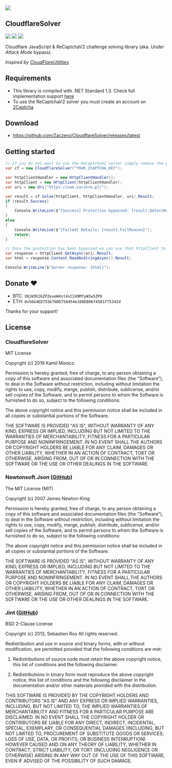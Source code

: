 ![](https://i.imgur.com/c4FeZHz.png)

## CloudflareSolver

![](https://img.shields.io/github/release/Zaczero/CloudflareSolver.svg)
![](https://img.shields.io/nuget/v/CloudflareSolver.svg)
![](https://img.shields.io/github/license/Zaczero/CloudflareSolver.svg)

Cloudflare JavaScript & ReCaptchaV2 challenge solving library (aka. *Under Attack Mode* bypass).

*Inspired by [CloudFlareUtilities
](https://github.com/elcattivo/CloudFlareUtilities)*

## Requirements

* This library is compiled with .NET Standard 1.3. Check full implementation support [here](https://docs.microsoft.com/en-us/dotnet/standard/net-standard)
* To use the ReCaptchaV2 solver you must create an account on [2Captcha](http://2captcha.com/?from=6591885)

## Download

* https://github.com/Zaczero/CloudflareSolver/releases/latest

## Getting started

```cs
// If you do not want to use the ReCaptchaV2 solver simply remove the parameter
var cf = new CloudflareSolver("YOUR_2CAPTCHA_KEY");

var httpClientHandler = new HttpClientHandler();
var httpClient = new HttpClient(httpClientHandler);
var uri = new Uri("https://uam.zaczero.pl/");

var result = cf.Solve(httpClient, httpClientHandler, uri).Result;
if (result.Success)
{
	Console.WriteLine($"[Success] Protection bypassed: {result.DetectResult.Protection}");
}
else
{
	Console.WriteLine($"[Failed] Details: {result.FailReason}");
	return;
}

// Once the protection has been bypassed we can use that httpClient to send the requests as usual
var response = httpClient.GetAsync(uri).Result;
var html = response.Content.ReadAsStringAsync().Result;

Console.WriteLine($"Server response: {html}");
```

## Donate ❤️

* BTC: `1NjW3K26ZPZeveW4st4sC249MfyW2w5ZP8`
* ETH: `0x56b4ED755b7bDD75A954e168EB96f4501F75342d`

Thanks for your support!

## License
### CloudflareSolver

MIT License

Copyright (c) 2019 Kamil Monicz

Permission is hereby granted, free of charge, to any person obtaining a copy
of this software and associated documentation files (the "Software"), to deal
in the Software without restriction, including without limitation the rights
to use, copy, modify, merge, publish, distribute, sublicense, and/or sell
copies of the Software, and to permit persons to whom the Software is
furnished to do so, subject to the following conditions:

The above copyright notice and this permission notice shall be included in all
copies or substantial portions of the Software.

THE SOFTWARE IS PROVIDED "AS IS", WITHOUT WARRANTY OF ANY KIND, EXPRESS OR
IMPLIED, INCLUDING BUT NOT LIMITED TO THE WARRANTIES OF MERCHANTABILITY,
FITNESS FOR A PARTICULAR PURPOSE AND NONINFRINGEMENT. IN NO EVENT SHALL THE
AUTHORS OR COPYRIGHT HOLDERS BE LIABLE FOR ANY CLAIM, DAMAGES OR OTHER
LIABILITY, WHETHER IN AN ACTION OF CONTRACT, TORT OR OTHERWISE, ARISING FROM,
OUT OF OR IN CONNECTION WITH THE SOFTWARE OR THE USE OR OTHER DEALINGS IN THE
SOFTWARE.

### Newtonsoft.Json ([GitHub](https://github.com/JamesNK/Newtonsoft.Json))

The MIT License (MIT)

Copyright (c) 2007 James Newton-King

Permission is hereby granted, free of charge, to any person obtaining a copy of this software and associated documentation files (the "Software"), to deal in the Software without restriction, including without limitation the rights to use, copy, modify, merge, publish, distribute, sublicense, and/or sell copies of the Software, and to permit persons to whom the Software is furnished to do so, subject to the following conditions:

The above copyright notice and this permission notice shall be included in all copies or substantial portions of the Software.

THE SOFTWARE IS PROVIDED "AS IS", WITHOUT WARRANTY OF ANY KIND, EXPRESS OR IMPLIED, INCLUDING BUT NOT LIMITED TO THE WARRANTIES OF MERCHANTABILITY, FITNESS FOR A PARTICULAR PURPOSE AND NONINFRINGEMENT. IN NO EVENT SHALL THE AUTHORS OR COPYRIGHT HOLDERS BE LIABLE FOR ANY CLAIM, DAMAGES OR OTHER LIABILITY, WHETHER IN AN ACTION OF CONTRACT, TORT OR OTHERWISE, ARISING FROM, OUT OF OR IN CONNECTION WITH THE SOFTWARE OR THE USE OR OTHER DEALINGS IN THE SOFTWARE.

### Jint ([GitHub](https://github.com/sebastienros/jint))

BSD 2-Clause License

Copyright (c) 2013, Sebastien Ros
All rights reserved.

Redistribution and use in source and binary forms, with or without modification, are permitted provided that the following conditions are met:

1. Redistributions of source code must retain the above copyright notice, this list of conditions and the following disclaimer.

2. Redistributions in binary form must reproduce the above copyright notice, this list of conditions and the following disclaimer in the documentation and/or other materials provided with the distribution.

THIS SOFTWARE IS PROVIDED BY THE COPYRIGHT HOLDERS AND CONTRIBUTORS "AS IS" AND ANY EXPRESS OR IMPLIED WARRANTIES, INCLUDING, BUT NOT LIMITED TO, THE IMPLIED WARRANTIES OF MERCHANTABILITY AND FITNESS FOR A PARTICULAR PURPOSE ARE DISCLAIMED. IN NO EVENT SHALL THE COPYRIGHT HOLDER OR CONTRIBUTORS BE LIABLE FOR ANY DIRECT, INDIRECT, INCIDENTAL, SPECIAL, EXEMPLARY, OR CONSEQUENTIAL DAMAGES (INCLUDING, BUT NOT LIMITED TO, PROCUREMENT OF SUBSTITUTE GOODS OR SERVICES; LOSS OF USE, DATA, OR PROFITS; OR BUSINESS INTERRUPTION) HOWEVER CAUSED AND ON ANY THEORY OF LIABILITY, WHETHER IN CONTRACT, STRICT LIABILITY, OR TORT (INCLUDING NEGLIGENCE OR OTHERWISE) ARISING IN ANY WAY OUT OF THE USE OF THIS SOFTWARE, EVEN IF ADVISED OF THE POSSIBILITY OF SUCH DAMAGE.
